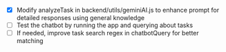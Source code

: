 - [x] Modify analyzeTask in backend/utils/geminiAI.js to enhance prompt for detailed responses using general knowledge
- [ ] Test the chatbot by running the app and querying about tasks
- [ ] If needed, improve task search regex in chatbotQuery for better matching
